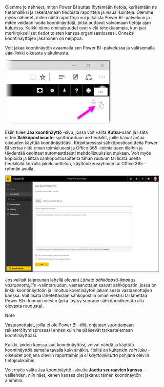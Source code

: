 Olemme jo nähneet, miten Power BI auttaa löytämään tietoja, keräämään ne tietomalliksi ja rakentamaan tiedoista raportteja ja visualisointeja. Olemme myös nähneet, miten näitä raportteja voi julkaista Power BI -palveluun ja miten voidaan luoda koontinäyttöjä, jotka auttavat valvomaan tietoja ajan kuluessa. Kaikki nämä ominaisuudet ovat vielä tehokkaampia, kun jaat merkitykselliset tiedot toisten kanssa organisaatiossasi. Onneksi koontinäyttöjen jakaminen on helppoa.

Voit jakaa koontinäytön avaamalla sen Power BI -palvelussa ja valitsemalla **Jaa**-linkki oikeasta yläkulmasta.

![](media/4-4-share-dashboards/4-4_1.png)

Esiin tulee **Jaa koontinäyttö** -sivu, jossa voit valita **Kutsu**-osan ja lisätä sitten **Sähköpostiosoite**-syöttöruutuun ne henkilöt, joille haluat antaa oikeuden käyttää koontinäyttöäsi. Kirjoittaessasi sähköpostiosoitteita Power BI vertaa niitä oman toimialueesi ja Office 365 -toimialueen tileihin ja täydentää osoitteet automaattisesti mahdollisuuksien mukaan. Voit myös kopioida ja liittää sähköpostiosoitteita tähän ruutuun tai lisätä useita henkilöitä kerralla jakeluluettelon, käyttöoikeusryhmän tai Office 365 -ryhmän avulla.

![](media/4-4-share-dashboards/4-4_2.png)

Jos valitsit (alareunan lähellä olevan) *Lähetä sähköposti-ilmoitus vastaanottajille* -valintaruudun, vastaanottajat saavat sähköpostin, jossa on linkki koontinäyttöön ja ilmoitus koontinäytön jakamisesta vastaanottajien kanssa. Voit lisätä lähetettävään sähköpostiin oman viestisi tai lähettää Power BI:n luoman viestin (joka löytyy suoraan sähköpostikentän alla olevasta ruudusta).

>[!NOTE]
>Vastaanottajat, joilla ei ole Power BI -tiliä, ohjataan suorittamaan rekisteröitymisprosessi ennen kuin he pääsevät tarkastelemaan koontinäyttöäsi.
> 
> 

Kaikki, joiden kanssa jaat koontinäyttösi, voivat nähdä ja käyttää koontinäyttöä samalla tavalla kuin sinäkin. Heillä on kuitenkin *vain luku* -oikeudet pohjana oleviin raportteihin ja *ei käyttöoikeutta* pohjana oleviin tietojoukkoihin.

Voit myös valita Jaa koontinäyttö -sivulta **Jaettu seuraavien kanssa** -välilehden, niin näet, kenen kanssa olet jakanut tämän koontinäytön aiemmin.

